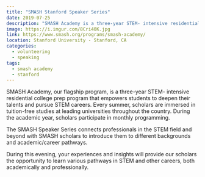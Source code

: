 ```yaml
---
title: "SMASH Stanford Speaker Series"
date: 2019-07-25
description: "SMASH Academy is a three-year STEM- intensive residential college prep program that empowers students to deepen their talents and pursue STEM careers"
image: https://i.imgur.com/8Cri40K.jpg
link: https://www.smash.org/programs/smash-academy/
location: Stanford University - Stanford, CA
categories:
  - volunteering
  - speaking
tags:
  - smash academy
  - stanford
---
```


SMASH Academy, our flagship program, is a three-year STEM- intensive residential college prep program that empowers students to deepen their talents and pursue STEM careers. Every summer, scholars are immersed in tuition-free studies at leading universities throughout the country. During the academic year, scholars participate in monthly programming.

The SMASH Speaker Series connects professionals in the STEM field and beyond with SMASH scholars to introduce them to different backgrounds and academic/career pathways.

During this evening, your experiences and insights will provide our scholars the opportunity to learn various pathways in STEM and other careers, both academically and professionally.
